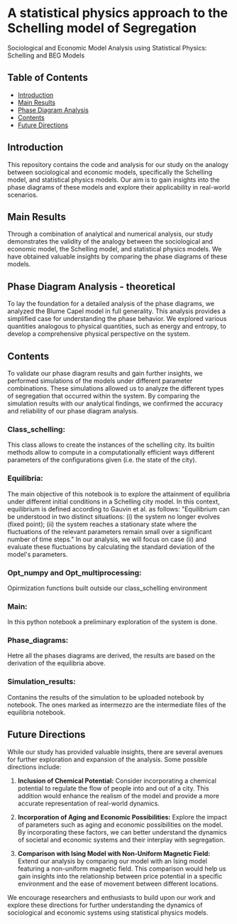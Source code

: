 # A statistical physics approach to the Schelling model  of Segregation

Sociological and Economic Model Analysis using Statistical Physics: Schelling and BEG Models

## Table of Contents

- [Introduction](#introduction)
- [Main Results](#main-results)
- [Phase Diagram Analysis](#phase-diagram-analysis)
- [Contents](#contents)
- [Future Directions](#future-directions)

## Introduction

This repository contains the code and analysis for our study on the analogy between sociological and economic models, specifically the Schelling model, and statistical physics models. Our aim is to gain insights into the phase diagrams of these models and explore their applicability in real-world scenarios.

## Main Results

Through a combination of analytical and numerical analysis, our study demonstrates the validity of the analogy between the sociological and economic model, the Schelling model, and statistical physics models. We have obtained valuable insights by comparing the phase diagrams of these models. 


## Phase Diagram Analysis - theoretical

To lay the foundation for a detailed analysis of the phase diagrams, we analyzed the Blume Capel model in full generality. This analysis provides a simplified case for understanding the phase behavior. We explored various quantities analogous to physical quantities, such as energy and entropy, to develop a comprehensive physical perspective on the system.

## Contents 
To validate our phase diagram results and gain further insights, we performed simulations of the models under different parameter combinations. These simulations allowed us to analyze the different types of segregation that occurred within the system. By comparing the simulation results with our analytical findings, we confirmed the accuracy and reliability of our phase diagram analysis.

### Class_schelling: 
This class allows to create the instances of the schelling city. Its builtin methods allow to compute in a computationally efficient ways different parameters of the configurations given (i.e. the state of the city). 

### Equilibria: 
The main objective of this notebook is to explore the attainment of equilibria under different initial conditions in a Schelling city model. In this context, equilibrium is defined according to Gauvin et al. as follows: "Equilibrium can be understood in two distinct situations: (i) the system no longer evolves (fixed point); (ii) the system reaches a stationary state where the fluctuations of the relevant parameters remain small over a significant number of time steps." In our analysis, we will focus on case (ii) and evaluate these fluctuations by calculating the standard deviation of the model's parameters.

### Opt_numpy and Opt_multiprocessing:
Opirmization functions built outside our class_schelling environment

### Main:
In this python notebook a preliminary exploration of the system is done. 

### Phase_diagrams:
Hetre all the phases diagrams are derived, the results are based on the derivation of the equilibria above.

### Simulation_results: 
Contanins the results of the simulation to be uploaded notebook by notebook. The ones marked as intermezzo are the intermediate files of the equilibria notebook. 

## Future Directions

While our study has provided valuable insights, there are several avenues for further exploration and expansion of the analysis. Some possible directions include:

1. **Inclusion of Chemical Potential:** Consider incorporating a chemical potential to regulate the flow of people into and out of a city. This addition would enhance the realism of the model and provide a more accurate representation of real-world dynamics.

2. **Incorporation of Aging and Economic Possibilities:** Explore the impact of parameters such as aging and economic possibilities on the model. By incorporating these factors, we can better understand the dynamics of societal and economic systems and their interplay with segregation.

3. **Comparison with Ising Model with Non-Uniform Magnetic Field:** Extend our analysis by comparing our model with an Ising model featuring a non-uniform magnetic field. This comparison would help us gain insights into the relationship between price potential in a specific environment and the ease of movement between different locations.

We encourage researchers and enthusiasts to build upon our work and explore these directions for further understanding the dynamics of sociological and economic systems using statistical physics models.


